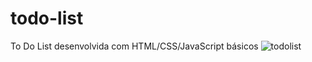 # todo-list
To Do List desenvolvida com HTML/CSS/JavaScript básicos
![todolist](https://user-images.githubusercontent.com/97813836/187331020-6fb20a98-ba11-40d1-8b34-534e5462ccf6.png)
